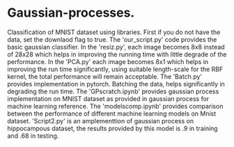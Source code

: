 # Gaussian-processes.
Classification of MNIST dataset using libraries. 
First if you do not have the data, set the downlaod flag to true.
The 'our_script.py' code provides the basic gaussian classifier.
In the 'resiz.py', each image becomes 8x8 instead of 28x28 which helps in improving the running time with little degrade of the performance.
In the 'PCA.py' each image becomes 8x1 which helps in improving the run time significantly, using suitable length-scale for the RBF kernel, the total performance will remain acceptable.
The 'Batch.py' provides implementation in pytorch. Batching the data, helps significantly in degrading the run time.
The 'GPscratch.ipynb' provides gaussian process implementation on MNIST dataset as provided in gaussian process for machine learning reference.
The 'modelscomp.ipynb' provides comparison between the performance of different machine learning models on Mnist dataset.
'Script2.py' is an amplementtion of gaussian process on hippocampous dataset, the results provided by this model is .9 in training and .68 in testing.
